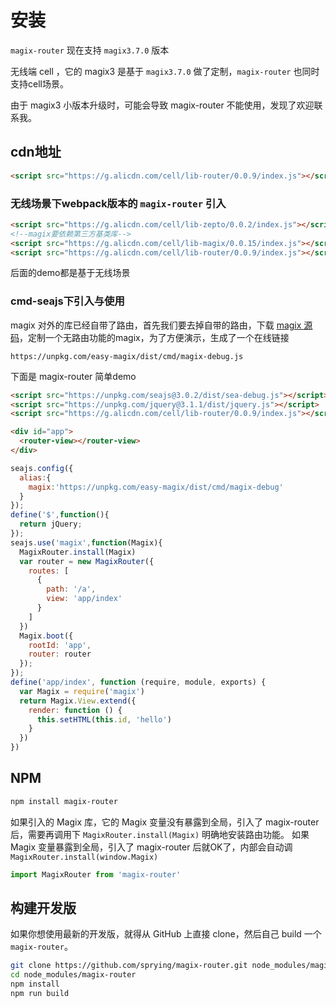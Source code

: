 # 安装

`magix-router` 现在支持 `magix3.7.0` 版本

无线端 cell ，它的 magix3 是基于 `magix3.7.0` 做了定制，`magix-router` 也同时支持cell场景。

由于 magix3 小版本升级时，可能会导致 magix-router 不能使用，发现了欢迎联系我。

## cdn地址

```html
<script src="https://g.alicdn.com/cell/lib-router/0.0.9/index.js"></script>
```

### 无线场景下webpack版本的 `magix-router` 引入

```html
<script src="https://g.alicdn.com/cell/lib-zepto/0.0.2/index.js"></script>
<!--magix要依赖第三方基类库-->
<script src="https://g.alicdn.com/cell/lib-magix/0.0.15/index.js"></script>
<script src="https://g.alicdn.com/cell/lib-router/0.0.9/index.js"></script>
```

后面的demo都是基于无线场景

### cmd-seajs下引入与使用

magix 对外的库已经自带了路由，首先我们要去掉自带的路由，下载 [magix 源码](https://github.com/thx/magix)，定制一个无路由功能的magix，为了方便演示，生成了一个在线链接

```
https://unpkg.com/easy-magix/dist/cmd/magix-debug.js
```

下面是 magix-router 简单demo

``` html
<script src="https://unpkg.com/seajs@3.0.2/dist/sea-debug.js"></script>
<script src="https://unpkg.com/jquery@3.1.1/dist/jquery.js"></script>
<script src="https://g.alicdn.com/cell/lib-router/0.0.9/index.js"></script>

<div id="app">
  <router-view></router-view>
</div>
```

```js
seajs.config({
  alias:{
    magix:'https://unpkg.com/easy-magix/dist/cmd/magix-debug'
  }
});
define('$',function(){
  return jQuery;
});
seajs.use('magix',function(Magix){
  MagixRouter.install(Magix)
  var router = new MagixRouter({
    routes: [
      {
        path: '/a',
        view: 'app/index'
      }
    ]
  })
  Magix.boot({
    rootId: 'app',
    router: router
  });
});
define('app/index', function (require, module, exports) {
  var Magix = require('magix')
  return Magix.View.extend({
    render: function () {
      this.setHTML(this.id, 'hello')
    }
  })
})
```

## NPM

``` bash
npm install magix-router
```

如果引入的 Magix 库，它的 Magix 变量没有暴露到全局，引入了 magix-router 后，需要再调用下 `MagixRouter.install(Magix)` 明确地安装路由功能。
如果Magix 变量暴露到全局，引入了 magix-router 后就OK了，内部会自动调 `MagixRouter.install(window.Magix)`

``` js
import MagixRouter from 'magix-router'
```

## 构建开发版

如果你想使用最新的开发版，就得从 GitHub 上直接 clone，然后自己 build 一个 `magix-router`。

``` bash
git clone https://github.com/sprying/magix-router.git node_modules/magix-router
cd node_modules/magix-router
npm install
npm run build
```
